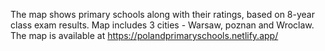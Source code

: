The map shows primary schools along with their ratings, based on 8-year class exam results. Map includes 3 cities - Warsaw, poznan and Wroclaw.
The map is available at https://polandprimaryschools.netlify.app/
